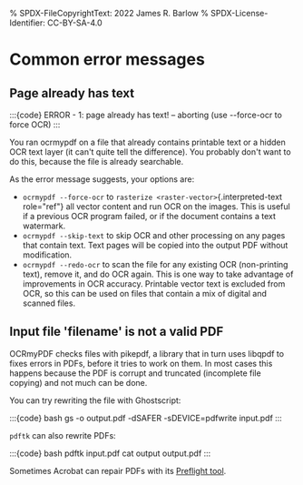 % SPDX-FileCopyrightText: 2022 James R. Barlow
% SPDX-License-Identifier: CC-BY-SA-4.0

# Common error messages

## Page already has text

:::{code}
ERROR -    1: page already has text! – aborting (use --force-ocr to force OCR)
:::

You ran ocrmypdf on a file that already contains printable text or a
hidden OCR text layer (it can\'t quite tell the difference). You
probably don\'t want to do this, because the file is already searchable.

As the error message suggests, your options are:

-   `ocrmypdf --force-ocr` to
    `rasterize <raster-vector>`{.interpreted-text role="ref"} all vector
    content and run OCR on the images. This is useful if a previous OCR
    program failed, or if the document contains a text watermark.
-   `ocrmypdf --skip-text` to skip OCR and other processing on any pages
    that contain text. Text pages will be copied into the output PDF
    without modification.
-   `ocrmypdf --redo-ocr` to scan the file for any existing OCR
    (non-printing text), remove it, and do OCR again. This is one way to
    take advantage of improvements in OCR accuracy. Printable vector
    text is excluded from OCR, so this can be used on files that contain
    a mix of digital and scanned files.

## Input file \'filename\' is not a valid PDF

OCRmyPDF checks files with pikepdf, a library that in turn uses libqpdf
to fixes errors in PDFs, before it tries to work on them. In most cases
this happens because the PDF is corrupt and truncated (incomplete file
copying) and not much can be done.

You can try rewriting the file with Ghostscript:

:::{code} bash
gs -o output.pdf -dSAFER -sDEVICE=pdfwrite input.pdf
:::

`pdftk` can also rewrite PDFs:

:::{code} bash
pdftk input.pdf cat output output.pdf
:::

Sometimes Acrobat can repair PDFs with its [Preflight
tool](https://helpx.adobe.com/acrobat/using/correcting-problem-areas-preflight-tool.html).
